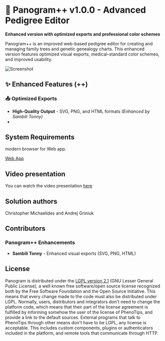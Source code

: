 # 🧬 Panogram++ v1.0.0 - Advanced Pedigree Editor

**Enhanced version with optimized exports and professional color schemes**

Panogram++ is an improved web-based pedigree editor for creating and managing family trees and genetic genealogy charts. This enhanced version features optimized visual exports, medical-standard color schemes, and improved usability.

![Screenshot](https://github.com/panogram/panogram/raw/master/resources/screenshot.jpg)

## ✨ Enhanced Features (++)

### 📤 Optimized Exports

- **High-Quality Output** - SVG, PNG, and HTML formats *(Enhanced by Sambili Tonny)*
-

## System Requirements

 modern browser for Web app.

[Web App](http://panogram.github.io/panogram)

## Video presentation

You can watch the video presentation [here](http://youtu.be/SOY9mx1irnY)

## Solution authors

Christopher Michaelides and Andrej Griniuk

## Contributors

### Panogram++ Enhancements

- **Sambili Tonny** - Enhanced visual exports (SVG, PNG, HTML)

## License

Panogram is distributed under the [LGPL version 2.1](http://www.gnu.org/licenses/lgpl-2.1.html) (GNU Lesser General Public License), a well known free software/open source license recognized both by the Free Software Foundation and the Open Source Initiative.
This means that every change made to the code must also be distributed under LGPL. Normally, users, distributors and integrators don't need to change the platform code, which means that their part of the license agreement is fulfilled by informing somehow the user of the license of PhenoTips, and provide a link to the default sources. External programs that talk to PhenoTips through other means don't have to be LGPL, any license is acceptable. This includes custom components, plugins or authenticators included in the platform, and remote tools that communicate through HTTP.
